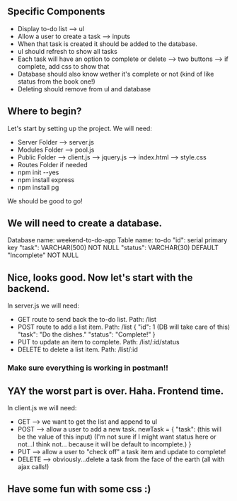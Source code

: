 ## Specific Components
* Display to-do list
    --> ul
* Allow a user to create a task
    --> inputs
* When that task is created it should be added to the database.
* ul should refresh to show all tasks
* Each task will have an option to complete or delete
    --> two buttons
    --> if complete, add css to show that
* Database should also know wether it's complete or not (kind of like status from the book one!)
* Deleting should remove from ul and database

## Where to begin?
Let's start by setting up the project.  We will need:

* Server Folder
    --> server.js
* Modules Folder
    --> pool.js
* Public Folder
    --> client.js
    --> jquery.js
    --> index.html
    --> style.css
* Routes Folder if needed
* npm init --yes
* npm install express
* npm install pg

We should be good to go!

## We will need to create a database.
Database name: weekend-to-do-app
Table name: to-do
"id": serial primary key
"task": VARCHAR(500) NOT NULL
"status": VARCHAR(30) DEFAULT "Incomplete" NOT NULL

## Nice, looks good. Now let's start with the backend.
In server.js we will need:
* GET route to send back the to-do list.  Path: /list
* POST route to add a list item.          Path: /list
    {
        "id":     1 (DB will take care of this)
        "task":   "Do the dishes."
        "status": "Complete!" 
    }
* PUT to update an item to complete.      Path: /list/:id/status
* DELETE to delete a list item.           Path: /list/:id

### Make sure everything is working in postman!!

## YAY the worst part is over.  Haha.  Frontend time.
In client.js we will need:
* GET --> we want to get the list and append to ul
* POST --> allow a user to add a new task.
    newTask = {
        "task": (this will be the value of this input)
        (I'm not sure if I might want status here or not...I think not...
        because it will be default to incomplete.)
    }
* PUT --> allow a user to "check off" a task item and update to complete!
* DELETE --> obviously...delete a task from the face of the earth
(all with ajax calls!)

## Have some fun with some css :)
